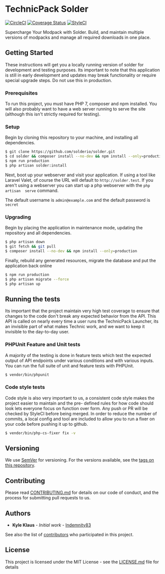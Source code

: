 # TechnicPack Solder

[![CircleCI](https://circleci.com/gh/TechnicPack/solder.svg?style=shield)](https://circleci.com/gh/TechnicPack/solder) [![Coverage Status](https://coveralls.io/repos/github/TechnicPack/solder/badge.svg?branch=develop)](https://coveralls.io/github/TechnicPack/solder?branch=develop) [![StyleCI](https://styleci.io/repos/32042637/shield?branch=develop)](https://styleci.io/repos/32042637)

Supercharge Your Modpack with Solder. Build, and maintain multiple versions of modpacks and manage all required 
downloads in one place.

## Getting Started 

These instructions will get you a locally running version of solder for development and testing purposes. Its important 
to note that this application is still in early development and updates may break functionality or require special
upgrade steps. Do not use this in production. 

### Prerequisites
To run this project, you must have PHP 7, composer and npm installed. You will also probably want to have a web server
running to serve the site (although this isn't strictly required for testing).

### Setup

Begin by cloning this repository to your machine, and installing all dependencies.

```bash
$ git clone https://github.com/solderio/solder.git
$ cd solder && composer install --no-dev && npm install --only=production
$ npm run production
$ php artisan solder:install
```

Next, boot up your webserver and visit your application. If using a tool like Laravel Valet, of course the URL will 
default to `http://solder.test`. If you aren't using a webserver you can start up a php webserver with the `php artisan 
serve` command.  

The default username is `admin@example.com` and the default password is `secret`

### Upgrading

Begin by placing the application in maintenance mode, updating the repository and all dependencies. 

```bash
$ php artisan down
$ git fetch && git pull
$ composer install --no-dev && npm install --only=production
```

Finally, rebuild any generated resources, migrate the database and put the application back online

```bash
$ npm run production
$ php artisan migrate --force
$ php artisan up
```

## Running the tests

Its important that the project maintain very high test coverage to ensure that changes to the code don't break any expected behavior from the API. This API is called on nearly every time a user runs the TechnicPack Launcher, its an invisible part of what makes Technic work, and we want to keep it invisible to the day-to-day user.

### PHPUnit Feature and Unit tests

A majority of the testing is done in feature tests which test the expected output of API endpoints under various 
conditions and with various inputs. You can run the full suite of unit and feature tests with PHPUnit.

```bash
$ vendor/bin/phpunit
```

### Code style tests

Code style is also very important to us, a consistent code style makes the project easier to maintain and the pre-
defined rules for how code should look lets everyone focus on function over form. Any push or PR will be checked by 
StyleCI before being merged. In order to reduce the number of commits, a local config and tool are included to allow 
you to run a fixer on your code before pushing it up to github.

```bash
$ vendor/bin/php-cs-fixer fix -v
```

## Versioning

We use [SemVer](http://semver.org/) for versioning. For the versions available, see the [tags on this 
repository](https://github.com/technicpack/launcher-api/tags).

## Contributing

Please read [CONTRIBUTING.md](https://github.com/technicpack/solder/CONTRIBUTING.md) for details on our code of conduct, 
and the process for submitting pull requests to us.

## Authors

* **Kyle Klaus** - *Initial work* - [Indemnity83](https://github.com/indemnity83)

See also the list of [contributors](https://github.com/technicpack/solder/contributors) who participated in this 
project.

## License

This project is licensed under the MIT License - see the [LICENSE.md](LICENSE.md) file for details
